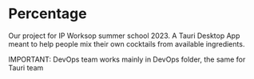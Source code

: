 # Percentage
Our project for IP Worksop summer school 2023.
A Tauri Desktop App meant to help people mix their own cocktails from available ingredients.

IMPORTANT: DevOps team works mainly in DevOps folder, the same for Tauri team
